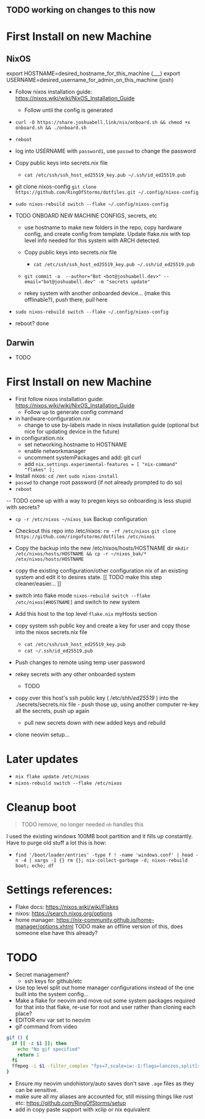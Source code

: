 ## TODO working on changes to this now

# First Install on new Machine

## NixOS
export HOSTNAME=desired_hostname_for_this_machine (___)
export USERNAME=desired_username_for_admin_on_this_machine (josh)
- Follow nixos installation guide: https://nixos.wiki/wiki/NixOS_Installation_Guide
    - Follow until the config is generated
- `curl -O https://share.joshuabell.link/nix/onboard.sh && chmod +x onboard.sh && ./onboard.sh`
- `reboot`
- log into USERNAME with `password1`, use `passwd` to change the password


- Copy public keys into secrets.nix file
    - `cat /etc/ssh/ssh_host_ed25519_key.pub ~/.ssh/id_ed25519.pub`
- git clone nixos-config `git clone https://github.com/RingOfStorms/dotfiles.git ~/.config/nixos-config`
- `sudo nixos-rebuild switch --flake ~/.config/nixos-config`
- TODO ONBOARD NEW MACHINE CONFIGS, secrets, etc
    - use hostname to make new folders in the repo, copy hardware config, and create config from template. Update flake.nix with top level info needed for this system with ARCH detected.
    - Copy public keys into secrets.nix file
        - `cat /etc/ssh/ssh_host_ed25519_key.pub ~/.ssh/id_ed25519.pub`
    - `git commit -a  --author="Bot <bot@joshuabell.dev>" --email="bot@joshuabell.dev" -m "secrets update"`
        
    - rekey system with another onboarded device... (make this offlinable?), push there, pull here
- `sudo nixos-rebuild switch --flake ~/.config/nixos-config`
- reboot? done



## Darwin
- TODO

###
###
###
###
###


# First Install on new Machine

- First follow nixos installation guide: https://nixos.wiki/wiki/NixOS_Installation_Guide
    - Follow up to generate config command
- in hardware-configuration.nix
    - change to use by-labels made in nixos installation guide (optional but nice for updating device in the future)
- in configuration.nix
    - set networking.hostname to HOSTNAME
    - enable networkmanager
    - uncomment systemPackages and add: git curl
    - add `nix.settings.experimental-features = [ "nix-command" "flakes" ];`
- Install nixos: `cd /mnt` `sudo nixos-install`
- `passwd` to change root password (if not already prompted to do so)
- `reboot`

-- TODO come up with a way to pregen keys so onboarding is less stupid with secrets?

- `cp -r /etc/nixos ~/nixos_bak` Backup configuration
- Checkout this repo into /etc/nixos: `rm -rf /etc/nixos` `git clone https://github.com/ringofstorms/dotfiles /etc/nixos`
- Copy the backup into the new /etc/nixos/hosts/HOSTNAME dir `mkdir /etc/nixos/hosts/HOSTNAME && cp -r ~/nixos_bak/* /etx/nixos/hosts/HOSTNAME`
- copy the existing configuration/other configuration nix of an existing system and edit it to desires state. [[ TODO make this step cleaner/easier... ]]
- switch into flake mode `nixos-rebuild switch --flake /etc/nixos[#HOSTNAME]` and switch to new system
- Add this host to the top level `flake.nix` myHosts section
- copy system ssh public key and create a key for user and copy those into the nixos secrets.nix file
    - `cat /etc/ssh/ssh_host_ed25519_key.pub`
    - `cat ~/.ssh/id_ed25519.pub`
- Push changes to remote using temp user password
- rekey secrets with any other onboarded system
    - TODO
- copy over this host's ssh public key ( /etc/shh/*ed25519* ) into the ./secrets/secrets.nix file - push those up, using another computer re-key all the secrets, push up again
  - pull new secrets down with new added keys and rebuild

- clone neovim setup...

# Later updates

- `nix flake update /etc/nixos`
- `nixos-rebuild switch --flake /etc/nixos`

# Cleanup boot

> TODO remove, no longer needed `nh` handles this

I used the existing windows 100MB boot partition and it fills up constantly. Have to purge old stuff a lot this is how:

- `find '/boot/loader/entries' -type f ! -name 'windows.conf' | head -n -4 | xargs -I {} rm {}; nix-collect-garbage -d; nixos-rebuild boot; echo; df`

# Settings references:

- Flake docs: https://nixos.wiki/wiki/Flakes
- nixos: https://search.nixos.org/options
- home manager: https://nix-community.github.io/home-manager/options.xhtml
  TODO make an offline version of this, does someone else have this already?

# TODO

- Secret management?
  - ssh keys for github/etc
- Use top level split out home manager configurations instead of the one built into the system config...
- Make a flake for neovim and move out some system packages required for that into that flake, re-use for root and user rather than cloning each place?
- EDITOR env var set to neovim
- gif command from video

```sh
gif () {
  if [[ -z $1 ]]; then
    echo "No gif specified"
    return 1
  fi
  ffmpeg -i $1 -filter_complex "fps=7,scale=iw:-1:flags=lanczos,split[s0][s1];[s0]palettegen=max_colors=32[p];[s1][p]paletteuse=dither=bayer" $1".gif"
}
```

- Ensure my neovim undohistory/auto saves don't save `.age` files as they can be sensitive.
- make sure all my aliases are accounted for, still missing things like rust etc: https://github.com/RingOfStorms/setup
- add in copy paste support with xclip or nix equivalent
